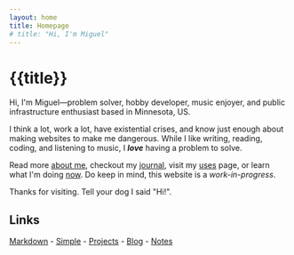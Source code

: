 ```yaml
---
layout: home
title: Homepage
# title: "Hi, I'm Miguel"
---
```


# {{title}}

Hi, I'm Miguel—problem solver, hobby developer, music enjoyer, and public infrastructure enthusiast based in Minnesota, US.

<!-- Problem solver, hobby developer, music enjoyer, and public infrastructure enthusiast based in Minnesota, US. -->

I think a lot, work a lot, have existential crises, and know just enough about making websites to make me dangerous. While I like writing, reading, coding, and listening to music, I _**love**_ having a problem to solve.

Read more [about me](/about/), checkout my [journal](/journal/), visit my [uses](/uses/) page, or learn what I'm doing [now](/now/). Do keep in mind, this website is a _work-in-progress_.

Thanks for visiting. Tell your dog I said "Hi!".

## Links

[Markdown](/markdown) - [Simple](/simple) - [Projects](/projects) - [Blog](/blog) - [Notes](/notes)
